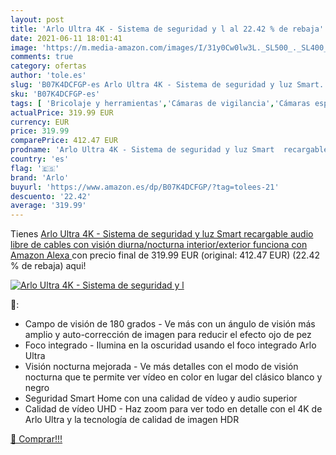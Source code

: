 ```yaml
---
layout: post
title: 'Arlo Ultra 4K - Sistema de seguridad y l al 22.42 % de rebaja'
date: 2021-06-11 18:01:41
image: 'https://m.media-amazon.com/images/I/31y0Cw0lw3L._SL500_._SL400_.jpg'
comments: true
category: ofertas
author: 'tole.es'
slug: 'B07K4DCFGP-es Arlo Ultra 4K - Sistema de seguridad y luz Smart...'
sku: 'B07K4DCFGP-es'
tags: [ 'Bricolaje y herramientas','Cámaras de vigilancia','Cámaras espía','Electrónica','Fotografía y videocámaras','Kits de seguridad para el hogar','Prevención y seguridad','Sistemas de seguridad para el hogar','alexa','arlo', ]
actualPrice: 319.99 EUR
currency: EUR
price: 319.99
comparePrice: 412.47 EUR
prodname: 'Arlo Ultra 4K - Sistema de seguridad y luz Smart  recargable  audio  libre de cables con visión diurna/nocturna  interior/exterior  funciona con Amazon Alexa '
country: 'es'
flag: '🇪🇸'
brand: 'Arlo'
buyurl: 'https://www.amazon.es/dp/B07K4DCFGP/?tag=tolees-21'
descuento: '22.42'
average: '319.99'
---
```


Tienes [Arlo Ultra 4K - Sistema de seguridad y luz Smart  recargable  audio  libre de cables con visión diurna/nocturna  interior/exterior  funciona con Amazon Alexa ](https://www.amazon.es/dp/B07K4DCFGP/?tag=tolees-21) con precio final de  319.99 EUR (original: 412.47 EUR) (22.42 %  de rebaja) aqui!

[![Arlo Ultra 4K - Sistema de seguridad y l](https://m.media-amazon.com/images/I/31y0Cw0lw3L._SL500_._SL400_.jpg)](https://www.amazon.es/dp/B07K4DCFGP/?tag=tolees-21)

🔎:

- Campo de visión de 180 grados - Ve más con un ángulo de visión más amplio y auto-corrección de imagen para reducir el efecto ojo de pez
- Foco integrado - Ilumina en la oscuridad usando el foco integrado Arlo Ultra
- Visión nocturna mejorada - Ve más detalles con el modo de visión nocturna que te permite ver vídeo en color en lugar del clásico blanco y negro
- Seguridad Smart Home con una calidad de vídeo y audio superior
- Calidad de vídeo UHD - Haz zoom para ver todo en detalle con el 4K de Arlo Ultra y la tecnología de calidad de imagen HDR

[🛒 Comprar!!!](https://www.amazon.es/dp/B07K4DCFGP/?tag=tolees-21)
